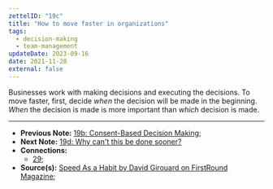 ```yaml
---
zettelID: "19c"
title: "How to move faster in organizations"
tags:
  - decision-making
  - team-management
updateDate: 2023-09-16
date: 2021-11-28
external: false
---
```


Businesses work with making decisions and executing the decisions. To move faster, first, decide *when* the decision will be made in the beginning. *When* the decision is made is more important than *which* decision is made.

---

- **Previous Note:** [19b: Consent-Based Decision Making](/notes/19b/);
- **Next Note:** [19d: Why can't this be done sooner?](/notes/19d/)
- **Connections:**
  - [29](/notes/29/);
- **Source(s):** [Speed As a Habit by David Girouard on FirstRound Magazine](https://review.firstround.com/speed-as-a-habit);
